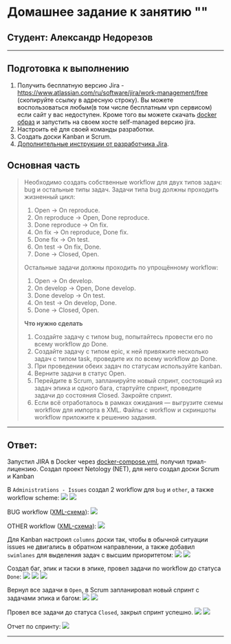 # Домашнее задание к занятию ""
## Студент: Александр Недорезов 

------

## Подготовка к выполнению

1. Получить бесплатную версию Jira - https://www.atlassian.com/ru/software/jira/work-management/free (скопируйте ссылку в адресную строку). 
Вы можете воспользоваться любым(в том числе бесплатным vpn сервисом) если сайт у вас недоступен. Кроме того вы можете скачать [docker образ](https://hub.docker.com/r/atlassian/jira-software/#) и запустить на своем хосте self-managed версию jira.
2. Настроить её для своей команды разработки.
3. Создать доски Kanban и Scrum.
4. [Дополнительные инструкции от разработчика Jira](https://support.atlassian.com/jira-cloud-administration/docs/import-and-export-issue-workflows/).

## Основная часть
> 
> Необходимо создать собственные workflow для двух типов задач: bug и остальные типы задач. Задачи типа bug должны проходить жизненный цикл:
> 
> 1. Open -> On reproduce.
> 2. On reproduce -> Open, Done reproduce.
> 3. Done reproduce -> On fix.
> 4. On fix -> On reproduce, Done fix.
> 5. Done fix -> On test.
> 6. On test -> On fix, Done.
> 7. Done -> Closed, Open.
> 
> Остальные задачи должны проходить по упрощённому workflow:
> 
> 1. Open -> On develop.
> 2. On develop -> Open, Done develop.
> 3. Done develop -> On test.
> 4. On test -> On develop, Done.
> 5. Done -> Closed, Open.
> 
> **Что нужно сделать**
> 
> 1. Создайте задачу с типом bug, попытайтесь провести его по всему workflow до Done. 
> 2. Создайте задачу с типом epic, к ней привяжите несколько задач с типом task, проведите их по всему workflow до Done. 
> 3. При проведении обеих задач по статусам используйте kanban. 
> 4. Верните задачи в статус Open.
> 5. Перейдите в Scrum, запланируйте новый спринт, состоящий из задач эпика и одного бага, стартуйте спринт, проведите задачи до состояния Closed. Закройте спринт.
> 6. Если всё отработалось в рамках ожидания — выгрузите схемы workflow для импорта в XML. Файлы с workflow и скриншоты workflow приложите к решению задания.


------

## Ответ:
Запустил JIRA в Docker через [docker-compose.yml](docker-compose.yml), получил триал-лицензию.
Создал проект Netology (NET), для него создал доски Scrum и Kanban

В `Administrations - Issues` создал 2 workflow для `bug` и `other`, а также workflow scheme:
![](img/01.workflow_list.png)
![](img/02.workflow_scheme.png)

BUG workflow ([XML-схема](workflow/BUG%20workflow%20for%20project%20NET.xml)):
![](img/03.workflow_bug.png)

OTHER workflow ([XML-схема](workflow/OTHER%20workflow%20for%20project%20NET.xml)):
![](img/04.workflow_other.png)

Для Kanban настроил `columns` доски так, чтобы в обычной ситуации issues не двигались в обратном направлении, а также добавил `swimlanes` для выделения задач с высшим приоритетом:
![](img/05.kanban_columns.png)
![](img/06.kanban_swimlanes.png)

Создал баг, эпик и таски в эпике, провел задачи по workflow до статуса `Done`:
![](img/07.task_create.png)
![](img/08.bug_kanban.png)
![](img/09.kanban_done.png)

Вернул все задачи в `Open`, в Scrum запланировал новый спринт с задачами эпика и багом:
![](img/10.scrum_sprint.png)
![](img/11.start_sprint.png)

Провел все задачи до статуса `Closed`, закрыл спринт успешно.
![](img/12.bug_scrum.png)
![](img/13.sprint_complete.png)

Отчет по спринту:
![](img/14.sprint_report.png)

------